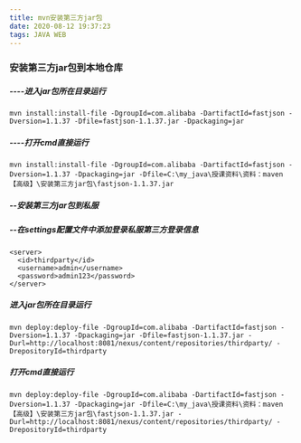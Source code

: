 ```yaml
---
title: mvn安装第三方jar包
date: 2020-08-12 19:37:23
tags: JAVA WEB
---
```




### 安装第三方jar包到本地仓库

##### ----进入jar包所在目录运行

```
mvn install:install-file -DgroupId=com.alibaba -DartifactId=fastjson -Dversion=1.1.37 -Dfile=fastjson-1.1.37.jar -Dpackaging=jar
```

##### ----打开cmd直接运行

```
mvn install:install-file -DgroupId=com.alibaba -DartifactId=fastjson -Dversion=1.1.37 -Dpackaging=jar -Dfile=C:\my_java\授课资料\资料：maven【高级】\安装第三方jar包\fastjson-1.1.37.jar
```


##### --安装第三方jar包到私服

##### --在settings配置文件中添加登录私服第三方登录信息

```
<server>
  <id>thirdparty</id>
  <username>admin</username>
  <password>admin123</password>
</server>
```

##### 进入jar包所在目录运行

```
mvn deploy:deploy-file -DgroupId=com.alibaba -DartifactId=fastjson -Dversion=1.1.37 -Dpackaging=jar -Dfile=fastjson-1.1.37.jar -Durl=http://localhost:8081/nexus/content/repositories/thirdparty/ -DrepositoryId=thirdparty
```

##### 打开cmd直接运行

```
mvn deploy:deploy-file -DgroupId=com.alibaba -DartifactId=fastjson -Dversion=1.1.37 -Dpackaging=jar -Dfile=C:\my_java\授课资料\资料：maven【高级】\安装第三方jar包\fastjson-1.1.37.jar -Durl=http://localhost:8081/nexus/content/repositories/thirdparty/ -DrepositoryId=thirdparty
```

